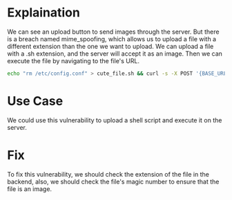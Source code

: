 # Explaination

We can see an upload button to send images through the server. But there is a breach named mime_spoofing, which allows us to upload a file with a different extension than the one we want to upload. We can upload a file with a .sh extension, and the server will accept it as an image. Then we can execute the file by navigating to the file's URL.

```sh
echo "rm /etc/config.conf" > cute_file.sh && curl -s -X POST '{BASE_URL}/index.php?page=upload' -F "uploaded=@cute_file.sh;type=image/jpeg" -F "Upload=Upload" | grep flag && rm cute_file.sh
```

# Use Case

We could use this vulnerability to upload a shell script and execute it on the server.

# Fix

To fix this vulnerability, we should check the extension of the file in the backend, also, we should check the file's magic number to ensure that the file is an image.
